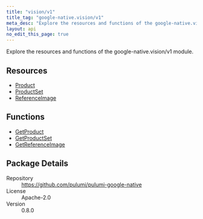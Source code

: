 ```yaml
---
title: "vision/v1"
title_tag: "google-native.vision/v1"
meta_desc: "Explore the resources and functions of the google-native.vision/v1 module."
layout: api
no_edit_this_page: true
---
```


<!-- WARNING: this file was generated by Pulumi Docs Generator. -->
<!-- Do not edit by hand unless you're certain you know what you are doing! -->

Explore the resources and functions of the google-native.vision/v1 module.

<h2 id="resources">Resources</h2>
<ul class="api">
    <li><a href="product" title="Product"><span class="symbol resource"></span>Product</a></li>
    <li><a href="productset" title="ProductSet"><span class="symbol resource"></span>ProductSet</a></li>
    <li><a href="referenceimage" title="ReferenceImage"><span class="symbol resource"></span>ReferenceImage</a></li>
</ul>

<h2 id="functions">Functions</h2>
<ul class="api">
    <li><a href="getproduct" title="GetProduct"><span class="symbol function"></span>GetProduct</a></li>
    <li><a href="getproductset" title="GetProductSet"><span class="symbol function"></span>GetProductSet</a></li>
    <li><a href="getreferenceimage" title="GetReferenceImage"><span class="symbol function"></span>GetReferenceImage</a></li>
</ul>

<h2 id="package-details">Package Details</h2>
<dl class="package-details">
	<dt>Repository</dt>
	<dd><a href="https://github.com/pulumi/pulumi-google-native">https://github.com/pulumi/pulumi-google-native</a></dd>
	<dt>License</dt>
	<dd>Apache-2.0</dd>
	<dt>Version</dt>
	<dd>0.8.0</dd>
</dl>

